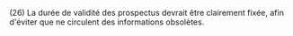 (26) La durée de validité des prospectus devrait être clairement fixée, afin d'éviter que ne circulent des informations obsolètes.